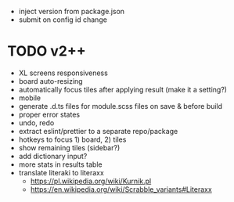 - inject version from package.json
- submit on config id change

# TODO v2++

- XL screens responsiveness
- board auto-resizing
- automatically focus tiles after applying result (make it a setting?)
- mobile
- generate .d.ts files for module.scss files on save & before build
- proper error states
- undo, redo
- extract eslint/prettier to a separate repo/package
- hotkeys to focus 1) board, 2) tiles
- show remaining tiles (sidebar?)
- add dictionary input?
- more stats in results table
- translate literaki to literaxx
    - https://pl.wikipedia.org/wiki/Kurnik.pl
    - https://en.wikipedia.org/wiki/Scrabble_variants#Literaxx
